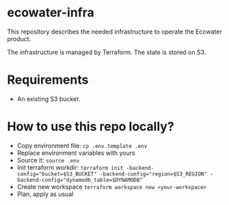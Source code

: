 # ecowater-infra

This repository describes the needed infrastructure to operate the Ecowater product.

The infrastructure is managed by Terraform.
The state is stored on S3.

# Requirements

- An existing S3 bucket.

# How to use this repo locally?

- Copy environment file: `cp .env.template .env`
- Replace environment variables with yours
- Source it: `source .env`
- Init terraform workdir: `terraform init -backend-config="bucket=$S3_BUCKET" -backend-config="region=$S3_REGION" -backend-config="dynamodb_table=$DYNAMODB"`
- Create new workspace `terraform workspace new <your-workspace>`
- Plan, apply as usual